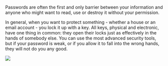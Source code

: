 Passwords are often the first and only barrier between your information
and anyone who might want to read, use or destroy it without your
permission.

In general, when you want to protect something - whether a house or an
email account - you lock it up with a key. All keys, physical and
electronic, have one thing in common: they open their locks just as
effectively in the hands of somebody else. You can use the most advanced
security tools, but if your password is weak, or if you allow it to fall
into the wrong hands, they will not do you any good.

![](password1.png)
